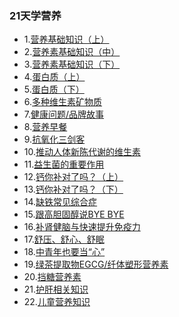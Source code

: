 
### 21天学营养
* 1.[营养基础知识（上）](https://github.com/cary996/health/blob/master/day1/index.md)
* 2.[营养素基础知识（中）](https://github.com/cary996/health/blob/master/day2/index.md)
* 3.[营养素基础知识（下）](https://github.com/cary996/health/blob/master/day3/index.md)
* 4.[蛋白质（上）](https://github.com/cary996/health/blob/master/day4/index.md)
* 5.[蛋白质（下）](https://github.com/cary996/health/blob/master/day5/index.md)
* 6.[多种维生素矿物质](https://github.com/cary996/health/blob/master/day6/index.md)
* 7.[健康问题/品牌故事](https://github.com/cary996/health/blob/master/day7/index.md)
* 8.[营养早餐](https://github.com/cary996/health/blob/master/day8/index.md)
* 9.[抗氧化三剑客](https://github.com/cary996/health/blob/master/day9/index.md)
* 10.[推动人体新陈代谢的维生素](https://github.com/cary996/health/blob/master/day10/index.md)
* 11.[益生菌的重要作用](https://github.com/cary996/health/blob/master/day17/index.md)
* 12.[钙你补对了吗？（上）](https://github.com/cary996/health/blob/master/day11/index.md)
* 13.[钙你补对了吗？（下）](https://github.com/cary996/health/blob/master/day12/index.md)
* 14.[缺铁常见综合症](https://github.com/cary996/health/blob/master/day13/index.md)
* 15.[跟高胆固醇说BYE BYE](https://github.com/cary996/health/blob/master/day14/index.md)
* 16.[补肾健脑与快速提升免疫力](https://github.com/cary996/health/blob/master/day15/index.md)
* 17.[舒压、舒心、舒眠](https://github.com/cary996/health/blob/master/day18/index.md)
* 18.[中青年也要当“心”](https://github.com/cary996/health/blob/master/day16/index.md)
* 19.[绿茶提取物EGCG/纤体塑形营养素](https://github.com/cary996/health/blob/master/day19/index.md)
* 20.[挡糖营养素](https://github.com/cary996/health/blob/master/day20/index.md)
* 21.[护肝相关知识](https://github.com/cary996/health/blob/master/day21/index.md)
* 22.[儿童营养知识](https://github.com/cary996/health/blob/master/day22/index.md)
